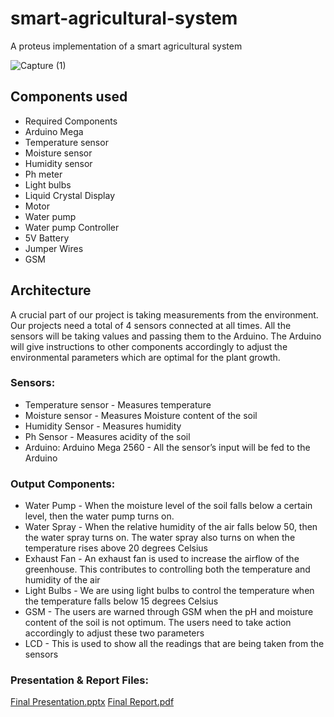 # smart-agricultural-system
A proteus implementation of a smart agricultural system

![Capture (1)](https://user-images.githubusercontent.com/46398353/141159883-cd5e3d42-7750-4b69-8cbd-aa41a2dbc09f.png)


## Components used

- Required Components
- Arduino Mega
- Temperature sensor
- Moisture sensor 
- Humidity sensor
- Ph meter
- Light bulbs
- Liquid Crystal Display
- Motor
- Water pump
- Water pump Controller
- 5V Battery
- Jumper Wires
- GSM


## Architecture

A crucial part of our project is taking measurements from the environment. Our projects need a total of 4 sensors connected at all times. All the sensors will be taking values and passing them to the Arduino. The Arduino will give instructions to other components accordingly to adjust the environmental parameters which are optimal for the plant growth. 

### Sensors:
- Temperature sensor - Measures temperature
- Moisture sensor - Measures Moisture content of the soil
- Humidity Sensor - Measures humidity 
- Ph Sensor - Measures acidity of the soil
- Arduino: Arduino Mega 2560 - All the sensor’s input will be fed to the Arduino


### Output Components: 
- Water Pump - When the moisture level of the soil falls below a certain level, then the water pump turns on.
- Water Spray - When the relative humidity of the air falls below 50, then the water spray turns on. The water spray also turns on when the temperature rises above 20 degrees Celsius
- Exhaust Fan -  An exhaust fan is used to increase the airflow of the greenhouse. This contributes to controlling both the temperature and humidity of the air
- Light Bulbs -  We are using light bulbs to control the temperature when the temperature falls below 15 degrees Celsius
- GSM - The users are warned through GSM when the pH and moisture content of the soil is not optimum. The users need to take action accordingly to adjust these two parameters
- LCD - This is used to show all the readings that are being taken from the sensors


### Presentation & Report Files: 
[Final Presentation.pptx](https://github.com/MustofAhmed41/smart-agricultural-system/files/7515413/Final.Presentation.pptx)
[Final Report.pdf](https://github.com/MustofAhmed41/smart-agricultural-system/files/7515414/Final.Report.pdf)



